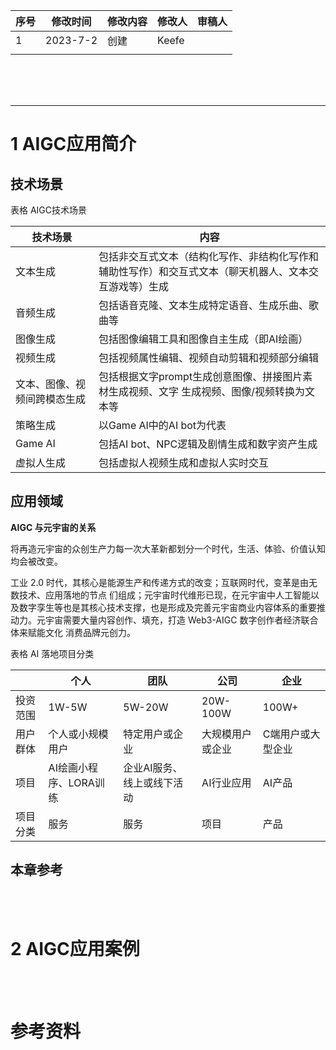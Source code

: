 | 序号  | 修改时间     | 修改内容 | 修改人   | 审稿人 |
| --- | -------- | ---- | ----- | --- |
| 1   | 2023-7-2 | 创建   | Keefe |     |
|     |          |      |       |     |

<br><br><br>

---

# 1 AIGC应用简介

## 技术场景

表格 AIGC技术场景

| 技术场景            | 内容                                                  |
| --------------- | --------------------------------------------------- |
| 文本生成            | 包括非交互式文本（结构化写作、非结构化写作和辅助性写作）和交互式文本（聊天机器人、文本交互游戏等）生成 |
| 音频生成            | 包括语音克隆、文本生成特定语音、生成乐曲、歌曲等                            |
| 图像生成            | 包括图像编辑工具和图像自主生成（即AI绘画）                              |
| 视频生成            | 包括视频属性编辑、视频自动剪辑和视频部分编辑                              |
| 文本、图像、视 频间跨模态生成 | 包括根据文字prompt生成创意图像、拼接图片素材生成视频、文字 生成视频、图像/视频转换为文本等   |
| 策略生成            | 以Game AI中的AI bot为代表                                 |
| Game AI         | 包括AI bot、NPC逻辑及剧情生成和数字资产生成                          |
| 虚拟人生成           | 包括虚拟人视频生成和虚拟人实时交互                                   |

## 应用领域

**AIGC 与元宇宙的关系**

将再造元宇宙的众创生产力每一次大革新都划分一个时代，生活、体验、价值认知均会被改变。

工业 2.0 时代，其核心是能源生产和传递方式的改变；互联网时代，变革是由无数技术、应用落地的节点 们组成；元宇宙时代维形已现，在元宇宙中人工智能以及数字孪生等也是其核心技术支撑，也是形成及完善元宇宙商业内容体系的重要推动力。元宇宙需要大量内容创作、填充，打造 Web3-AIGC 数字创作者经济联合体来赋能文化 消费品牌元创力。

表格 AI 落地项目分类

|      | 个人             | 团队             | 公司       | 企业        |
| ---- | -------------- | -------------- | -------- | --------- |
| 投资范围 | 1W-5W          | 5W-20W         | 20W-100W | 100W+     |
| 用户群体 | 个人或小规模用户       | 特定用户或企业        | 大规模用户或企业 | C端用户或大型企业 |
| 项目   | AI绘画小程序、LORA训练 | 企业AI服务、线上或线下活动 | AI行业应用   | AI产品      |
| 项目分类 | 服务             | 服务             | 项目       | 产品        |

## 本章参考

<br><br>

# 2 AIGC应用案例

<br><br>

# 参考资料

